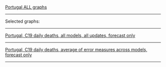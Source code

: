 [Portugal ALL graphs]()

***

Selected graphs:

***

[Portugal, C19 daily deaths, all models, all updates, forecast only]()


***

[Portugal, C19 daily deaths, average of error measures across models, forecast only]()


***

